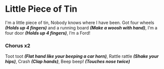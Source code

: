 # Little Piece of Tin

I'm a little piece of tin,
Nobody knows where I have been.
Got four wheels **_(Holds up 4 fingers)_** and a running board **_(Make a woosh with hand)_**,
I’m a four door **_(Holds up 4 fingers)_**, I’m a Ford!

### Chorus x2

Toot toot **_(Flat hand like your beeping a car horn)_**,
Rattle rattle **_(Shake your hips)_**,
Crash **_(Clap hands)_**,
Beep beep! **_(Touches nose twice)_**
